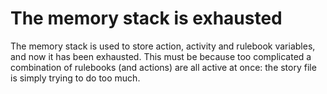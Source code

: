 # The memory stack is exhausted

The memory stack is used to store action, activity and rulebook variables, and now it has been exhausted. This must be because too complicated a combination of rulebooks (and actions) are all active at once: the story file is simply trying to do too much.

